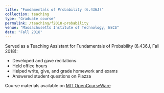 ```yaml
---
title: "Fundamentals of Probability (6.436J)"
collection: teaching
type: "Graduate course"
permalink: /teaching/f2018-probability
venue: "Massachusetts Institute of Technology, EECS"
date: "Fall 2018"
---
```


Served as a Teaching Assistant for Fundamentals of Probability (6.436J, Fall 2018):
* Developed and gave recitations
* Held office hours
* Helped write, give, and grade homework and exams
* Answered student questions on Piazza

Course materials available on [MIT OpenCourseWare](https://ocw.mit.edu/courses/6-436j-fundamentals-of-probability-fall-2018/)

